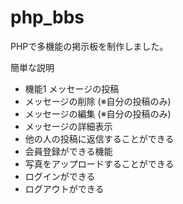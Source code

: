 # php_bbs

<p>PHPで多機能の掲示板を制作しました。</P>

<p>簡単な説明</p>
<ul>
  <li>機能1 メッセージの投稿</li>
  <li>メッセージの削除 (※自分の投稿のみ)</li>
  <li>メッセージの編集 (※自分の投稿のみ)</li>
  <li>メッセージの詳細表示</li>
  <li>他の人の投稿に返信することができる</li>
  <li>会員登録ができる機能</li>
  <li>写真をアップロードすることができる </li>
  <li>ログインができる</li>
  <li>ログアウトができる </li>
</ul>

